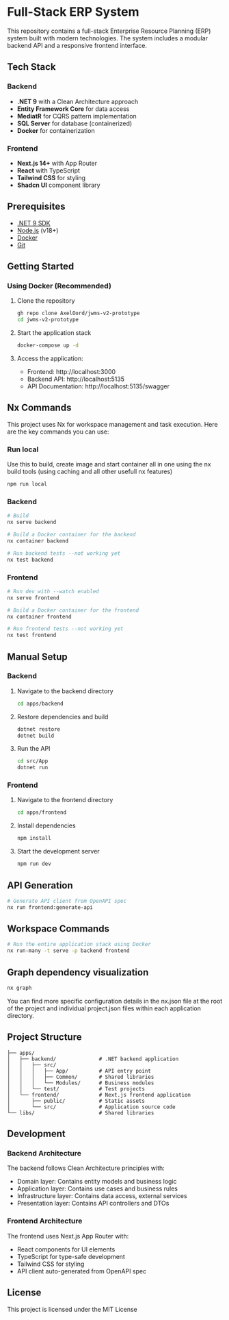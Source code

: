 # Full-Stack ERP System

This repository contains a full-stack Enterprise Resource Planning (ERP) system built with modern technologies. The system includes a modular backend API and a responsive frontend interface.

## Tech Stack

### Backend
- **.NET 9** with a Clean Architecture approach
- **Entity Framework Core** for data access
- **MediatR** for CQRS pattern implementation
- **SQL Server** for database (containerized)
- **Docker** for containerization

### Frontend
- **Next.js 14+** with App Router
- **React** with TypeScript
- **Tailwind CSS** for styling
- **Shadcn UI** component library

## Prerequisites

- [.NET 9 SDK](https://dotnet.microsoft.com/download)
- [Node.js](https://nodejs.org/) (v18+)
- [Docker](https://www.docker.com/products/docker-desktop)
- [Git](https://git-scm.com/downloads)

## Getting Started

### Using Docker (Recommended)

1. Clone the repository
   ```bash
   gh repo clone AxelOord/jwms-v2-prototype
   cd jwms-v2-prototype
   ```

2. Start the application stack
   ```bash
   docker-compose up -d
   ```

3. Access the application:
   - Frontend: http://localhost:3000
   - Backend API: http://localhost:5135
   - API Documentation: http://localhost:5135/swagger

## Nx Commands

This project uses Nx for workspace management and task execution. Here are the key commands you can use:

### Run local
Use this to build, create image and start container all in one using the nx build tools (using caching and all other usefull nx features)
```bash
npm run local
```

### Backend

```bash
# Build
nx serve backend
```
```bash
# Build a Docker container for the backend
nx container backend
```
```bash
# Run backend tests --not working yet
nx test backend
```

### Frontend

```bash
# Run dev with --watch enabled
nx serve frontend
```
```bash
# Build a Docker container for the frontend
nx container frontend
```
```bash
# Run frontend tests --not working yet
nx test frontend
```

## Manual Setup

### Backend

1. Navigate to the backend directory
   ```bash
   cd apps/backend
   ```

2. Restore dependencies and build
   ```bash
   dotnet restore
   dotnet build
   ```

3. Run the API
   ```bash
   cd src/App
   dotnet run
   ```

### Frontend

1. Navigate to the frontend directory
   ```bash
   cd apps/frontend
   ```

2. Install dependencies
   ```bash
   npm install
   ```

3. Start the development server
   ```bash
   npm run dev
   ```

## API Generation
```bash
# Generate API client from OpenAPI spec
nx run frontend:generate-api
```

## Workspace Commands
```bash
# Run the entire application stack using Docker
nx run-many -t serve -p backend frontend
```

## Graph dependency visualization
```bash
nx graph
```

You can find more specific configuration details in the nx.json file at the root of the project and individual project.json files within each application directory.

## Project Structure

```
├── apps/
│   ├── backend/              # .NET backend application
│   │   ├── src/
│   │   │   ├── App/          # API entry point
│   │   │   ├── Common/       # Shared libraries
│   │   │   └── Modules/      # Business modules
│   │   └── test/             # Test projects
│   └── frontend/             # Next.js frontend application
│       ├── public/           # Static assets
│       └── src/              # Application source code
└── libs/                     # Shared libraries
```

## Development

### Backend Architecture

The backend follows Clean Architecture principles with:

- Domain layer: Contains entity models and business logic
- Application layer: Contains use cases and business rules
- Infrastructure layer: Contains data access, external services
- Presentation layer: Contains API controllers and DTOs

### Frontend Architecture

The frontend uses Next.js App Router with:

- React components for UI elements
- TypeScript for type-safe development
- Tailwind CSS for styling
- API client auto-generated from OpenAPI spec

## License

This project is licensed under the MIT License